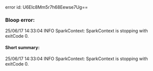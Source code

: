 error id: U6EIc8Mm5r7h68Eewse7Ug==
### Bloop error:

25/06/17 14:33:04 INFO SparkContext: SparkContext is stopping with exitCode 0.
#### Short summary: 

25/06/17 14:33:04 INFO SparkContext: SparkContext is stopping with exitCode 0.